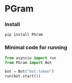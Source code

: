 # PGram

### Install
```sh
pip install PGram
```

### Minimal code for running
```python
from asyncio import run
from PGram import Bot

bot = Bot("bot:token")
run(bot.start())
```
